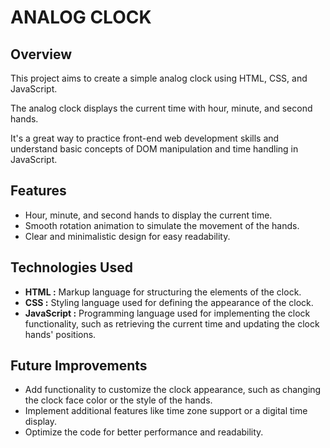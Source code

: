 # ANALOG CLOCK

## Overview 

This project aims to create a simple analog clock using HTML, CSS, and JavaScript. 

The analog clock displays the current time with hour, minute, and second hands.

 It's a great way to practice front-end web development skills and understand basic concepts of DOM manipulation and time handling in JavaScript.

## Features

- Hour, minute, and second hands to display the current time.
- Smooth rotation animation to simulate the movement of the hands.
- Clear and minimalistic design for easy readability.
  

## Technologies Used

- **HTML :** Markup language for structuring the elements of the clock.
- **CSS :** Styling language used for defining the appearance of the clock.
- **JavaScript :** Programming language used for implementing the clock functionality, such as retrieving the current time and updating the clock hands' positions.

## Future Improvements

- Add functionality to customize the clock appearance, such as changing the clock face color or the style of the hands.
- Implement additional features like time zone support or a digital time display.
- Optimize the code for better performance and readability.
